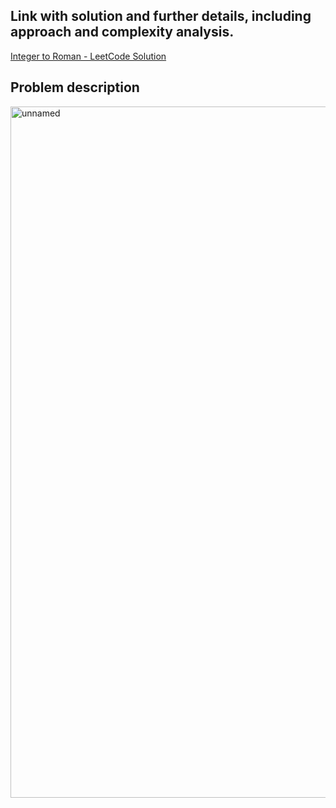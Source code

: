 ## Link with solution and further details, including approach and complexity analysis.
[Integer to Roman - LeetCode Solution](https://leetcode.com/problems/integer-to-roman/solutions/7125806/12-integer-to-roman)

## Problem description

<img width="833" height="1106" alt="unnamed" src="https://github.com/user-attachments/assets/3012abd7-5d79-4b20-9165-8524d3b2155a" />
